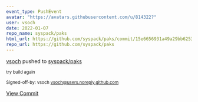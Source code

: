 ```yaml
---
event_type: PushEvent
avatar: "https://avatars.githubusercontent.com/u/814322?"
user: vsoch
date: 2022-01-07
repo_name: syspack/paks
html_url: https://github.com/syspack/paks/commit/15e6656931a49a29bb6253cb61774c305135b225
repo_url: https://github.com/syspack/paks
---
```


<a href='https://github.com/vsoch' target='_blank'>vsoch</a> pushed to <a href='https://github.com/syspack/paks' target='_blank'>syspack/paks</a>

<small>try build again

Signed-off-by: vsoch <vsoch@users.noreply.github.com></small>

<a href='https://github.com/syspack/paks/commit/15e6656931a49a29bb6253cb61774c305135b225' target='_blank'>View Commit</a>